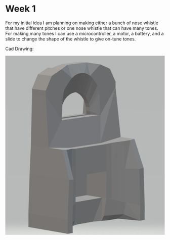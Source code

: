 # Week 1

For my initial idea I am planning on making either a bunch of nose whistle that have different pitches or one nose whistle that can have many tones.  
For making many tones I can use a microcontroller, a motor, a battery, and a slide to change the shape of the whistle to give on-tune tones.

Cad Drawing:

![nose whistle](https://github.com/sethwhites/sethwhites.github.io/blob/master/noseflute_img.PNG)
